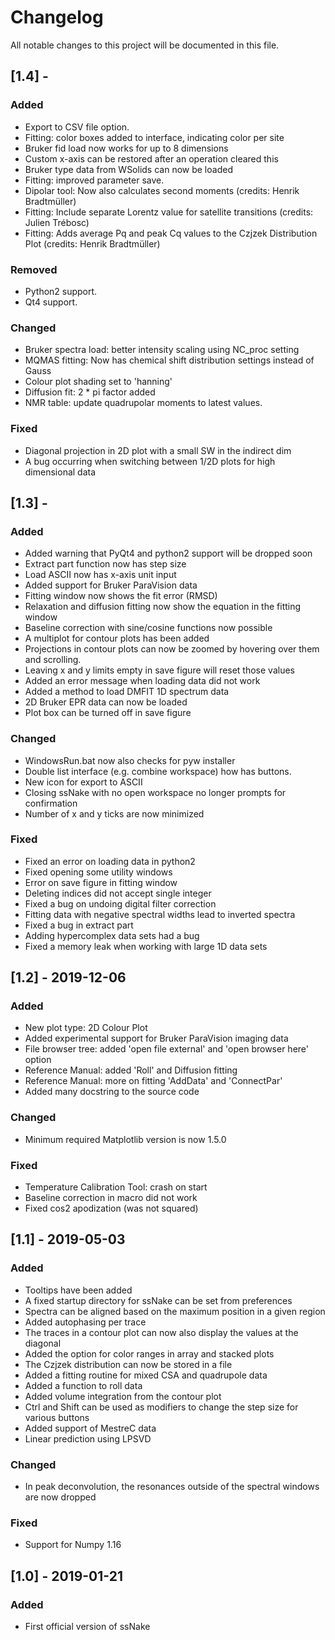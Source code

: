 Changelog
=========

All notable changes to this project will be documented in this file.


## [1.4] - 
### Added
- Export to CSV file option.
- Fitting: color boxes added to interface, indicating color per site
- Bruker fid load now works for up to 8 dimensions
- Custom x-axis can be restored after an operation cleared this
- Bruker type data from WSolids can now be loaded
- Fitting: improved parameter save. 
- Dipolar tool: Now also calculates second moments (credits: Henrik Bradtmüller)
- Fitting: Include separate Lorentz value for satellite transitions (credits: Julien Trébosc)
- Fitting: Adds average Pq and peak Cq values to the Czjzek Distribution Plot (credits: Henrik Bradtmüller)
### Removed
- Python2 support.
- Qt4 support.
### Changed
- Bruker spectra load: better intensity scaling using NC_proc setting
- MQMAS fitting: Now has chemical shift distribution settings instead of Gauss
- Colour plot shading set to 'hanning'
- Diffusion fit: 2 * pi factor added
- NMR table: update quadrupolar moments to latest values.
### Fixed
- Diagonal projection in 2D plot with a small SW in the indirect dim
- A bug occurring when switching between 1/2D plots for high dimensional data

## [1.3] - 
### Added
- Added warning that PyQt4 and python2 support will be dropped soon
- Extract part function now has step size
- Load ASCII now has x-axis unit input
- Added support for Bruker ParaVision data
- Fitting window now shows the fit error (RMSD)
- Relaxation and diffusion fitting now show the equation in the fitting window
- Baseline correction with sine/cosine functions now possible
- A multiplot for contour plots has been added
- Projections in contour plots can now be zoomed by hovering over them and scrolling.
- Leaving x and y limits empty in save figure will reset those values
- Added an error message when loading data did not work
- Added a method to load DMFIT 1D spectrum data
- 2D Bruker EPR data can now be loaded
- Plot box can be turned off in save figure

### Changed
- WindowsRun.bat now also checks for pyw installer 
- Double list interface (e.g. combine workspace) how has buttons.
- New icon for export to ASCII
- Closing ssNake with no open workspace no longer prompts for confirmation
- Number of x and y ticks are now minimized

### Fixed
- Fixed an error on loading data in python2
- Fixed opening some utility windows
- Error on save figure in fitting window
- Deleting indices did not accept single integer
- Fixed a bug on undoing digital filter correction
- Fitting data with negative spectral widths lead to inverted spectra
- Fixed a bug in extract part
- Adding hypercomplex data sets had a bug
- Fixed a memory leak when working with large 1D data sets

## [1.2] - 2019-12-06
### Added
- New plot type: 2D Colour Plot
- Added experimental support for Bruker ParaVision imaging data
- File browser tree: added 'open file external' and 'open browser here' option
- Reference Manual: added 'Roll' and Diffusion fitting
- Reference Manual: more on fitting 'AddData' and 'ConnectPar'
- Added many docstring to the source code

### Changed
- Minimum required Matplotlib version is now 1.5.0

### Fixed
- Temperature Calibration Tool: crash on start
- Baseline correction in macro did not work
- Fixed cos2 apodization (was not squared)

## [1.1] - 2019-05-03
### Added
- Tooltips have been added
- A fixed startup directory for ssNake can be set from preferences
- Spectra can be aligned based on the maximum position in a given region
- Added autophasing per trace
- The traces in a contour plot can now also display the values at the diagonal
- Added the option for color ranges in array and stacked plots
- The Czjzek distribution can now be stored in a file
- Added a fitting routine for mixed CSA and quadrupole data
- Added a function to roll data
- Added volume integration from the contour plot
- Ctrl and Shift can be used as modifiers to change the step size for various buttons
- Added support of MestreC data
- Linear prediction using LPSVD

### Changed
- In peak deconvolution, the resonances outside of the spectral windows are now dropped

### Fixed
- Support for Numpy 1.16

## [1.0] - 2019-01-21
### Added
- First official version of ssNake
